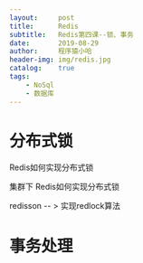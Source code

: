 ```yaml
---
layout:     post
title:      Redis
subtitle:   Redis第四课--锁、事务
date:       2019-08-29
author:     程序猿小哈
header-img: img/redis.jpg
catalog: 	true
tags:
    - NoSql
    - 数据库
---
```


# 分布式锁

Redis如何实现分布式锁

集群下 Redis如何实现分布式锁

redisson -- > 实现redlock算法 


# 事务处理


  

  